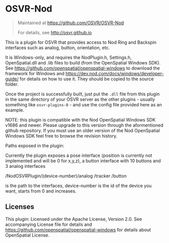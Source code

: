# OSVR-Nod
> Maintained at <https://github.com/OSVR/OSVR-Nod>
>
> For details, see <http://osvr.github.io>

This is a plugin for OSVR that provides access to Nod Ring and Backspin interfaces such as analog, button, orientation, etc.

It is Windows-only, and requires the NodPlugin.h, Settings.h, OpenSpatial.dll and .lib files to build (from the OpenSpatial Windows SDK). See <https://github.com/openspatial/openspatial-windows> to download the framework for Windows and <https://dev.nod.com/docs/windows/developer-guide/> for details on how to use it. They should be copied to the source folder.

Once the project is successfully built, just put the `.dll` file from this plugin in the same directory of your OSVR server as the other plugins - usually something like `osvr-plugins-0` - and use the config file provided here as an example.

NOTE: this plugin is compatible with the Nod OpenSpatial Windows SDK v1686 and newer. Please upgrade to this version through the aformentioned github repository. If you must use an older version of the Nod OpenSpatial Windows SDK feel free to browse the revision history.

Paths exposed in the plugin:

Currently the plugin exposes a pose interface (position is currently not implemented and will be 0 for x,y,z), a button interface with 10 buttons and 3 analog interfaces

/NodOSVRPlugin/(device-number)/analog
                              /tracker
                              /button
							  
is the path to the interfaces, device-number is the id of the device you want,
starts from 0 and increases.

 

## Licenses
This plugin: Licensed under the Apache License, Version 2.0. See accompanying License file for details and https://github.com/openspatial/openspatial-windows for details about OpenSpatial License.
